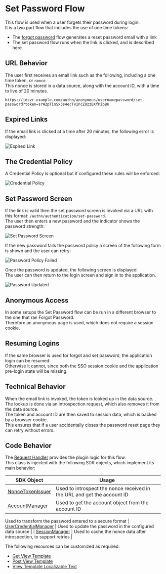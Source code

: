 # Set Password Flow

This flow is used when a user forgets their password during login.\
It is a two part flow that includes the use of one time tokens:

- The [forgot password](forgot-password.md) flow generates a reset password email with a link
- The set password flow runs when the link is clicked, and is described here

## URL Behavior

The user first receives an email link such as the following, including a one time token, or `nonce`.\
This nonce is stored in a data source, along with the account ID, with a time to live of 20 minutes.

```text
https://idsvr.example.com/authn/anonymous/usernamepassword/set-password?token=srW2pTinSx3s4ecTv1ncZ8zzBXfPibBK
```

## Expired Links

If the email link is clicked at a time after 20 minutes, the following error is displayed:

![Expired Link](images/set-password/expired-link.png)

## The Credential Policy

A Credential Policy is optional but if configured these rules will be enforced:

![Credential Policy](images/shared/credential-policy.png)

## Set Password Screen

If the link is valid then the set password screen is invoked via a URL with this format: `/authn/authentication/set-password`.\
The user then enters a new password and the indicator shows the password strength:

![Set Password Screen](images/set-password/setting-password.png)

If the new password fails the password policy a screen of the following form is shown and the user can retry:

![Password Policy Failed](images/set-password/password-policy-failed.png)

Once the password is updated, the following screen is displayed.\
The user can then return to the login screen and sign in to the application.

![Password Updated](images/set-password/password-updated.png)

## Anonymous Access

In some setups the Set Password flow can be run in a different browser to the one that ran Forgot Password.\
Therefore an anonymous page is used, which does not require a session cookie.

## Resuming Logins

If the same browser is used for forgot and set password, the application login can be resumed.\
Otherwise it cannot, since both the SSO session cookie and the application pre-login state will be missing.

## Technical Behavior

When the email link is invoked, the token is looked up in the data source.\
The lookup is done via an introspection request, which also removes it from the data source.\
The token and account ID are then saved to session data, which is backed by a browser cookie.\
This ensures that if a user accidentally closes the password reset page they can retry without errors.

## Code Behavior

The [Request Handler](../src/main/java/io/curity/identityserver/plugin/usernamepassword/setPassword/UsernamePasswordAuthenticatorSetPasswordRequestHandler.java) provides the plugin logic for this flow.\
This class is injected with the following SDK objects, which implement its main behavior:

| SDK Object | Usage |
| ---------- | ----- |
| [NonceTokenIssuer](https://curity.io/docs/idsvr-java-plugin-sdk/latest/se/curity/identityserver/sdk/service/NonceTokenIssuer.html) | Used to introspect the nonce received in the URL and get the account ID |
| [AccountManager](https://curity.io/docs/idsvr-java-plugin-sdk/latest/se/curity/identityserver/sdk/service/AccountManager.html) | Used to get the account object from the account ID |
Used to transform the password entered to a secure format
| [UserCredentialManager](https://curity.io/docs/idsvr-java-plugin-sdk/latest/se/curity/identityserver/sdk/service/credential/UserCredentialManager.html) | Used to update the password in the configured data source |
| [SessionManager](https://curity.io/docs/idsvr-java-plugin-sdk/latest/se/curity/identityserver/sdk/service/SessionManager.html) | Used to cache the nonce data after introspection, to support retries |

The following resources can be customized as required:

- [Get View Template](../src/main/resources/templates/authenticator/username-password-authenticator/set-password/get.vm)
- [Post View Template](../src/main/resources/templates/authenticator/username-password-authenticator/set-password/post.vm)
- [View Template Localizable Text](../src/main/resources/messages/en/authenticator/username-password-authenticator/set-password/messages)
